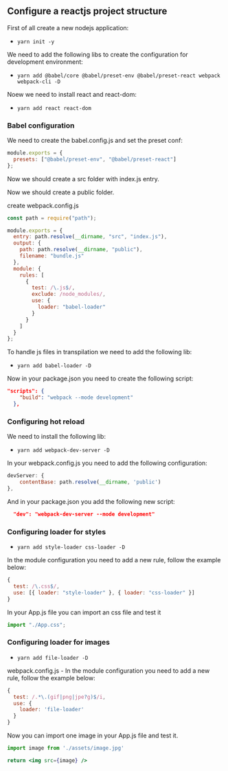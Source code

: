 ## Configure a reactjs project structure

<p>First of all create a new nodejs application:</p>

- `yarn init -y`

<p>We need to add the following libs to create the configuration for development environment:</p>

- `yarn add @babel/core @babel/preset-env @babel/preset-react webpack webpack-cli -D`

<p>Noew we need to install react and react-dom:</p>

- `yarn add react react-dom`

### Babel configuration

<p>We need to create the babel.config.js and set the preset conf:</p>

```js
module.exports = {
  presets: ["@babel/preset-env", "@babel/preset-react"]
};
```

<p>Now we should create a src folder with index.js entry.</p>

<p>Now we should create a public folder.</p>

<p>create webpack.config.js</p>

```js
const path = require("path");

module.exports = {
  entry: path.resolve(__dirname, "src", "index.js"),
  output: {
    path: path.resolve(__dirname, "public"),
    filename: "bundle.js"
  },
  module: {
    rules: [
      {
        test: /\.js$/,
        exclude: /node_modules/,
        use: {
          loader: "babel-loader"
        }
      }
    ]
  }
};
```

<p>To handle js files in transpilation we need to add the following lib:</p>

- `yarn add babel-loader -D`

<p>Now in your package.json you need to create the following script:</p>

```json
"scripts": {
    "build": "webpack --mode development"
  },
```

### Configuring hot reload

<p>We need to install the following lib:</p>

- `yarn add webpack-dev-server -D`

<p>In your webpack.config.js you need to add the following configuration:</p>

```js
devServer: {
    contentBase: path.resolve(__dirname, 'public')
},
```

<p>And in your package.json you add the following new script:</p>

```json
  "dev": "webpack-dev-server --mode development"
```

### Configuring loader for styles

- `yarn add style-loader css-loader -D`

<p>In the module configuration you need to add a new rule, follow the example below:</p>

```js
{
  test: /\.css$/,
  use: [{ loader: "style-loader" }, { loader: "css-loader" }]
}
```

<p>In your App.js file you can import an css file and test it</p>

```js
import "./App.css";
```

### Configuring loader for images

- `yarn add file-loader -D`

<p>webpack.config.js - In the module configuration you need to add a new rule, follow the example below:</p>

```js
{
  test: /.*\.(gif|png|jpe?g)$/i,
  use: {
    loader: 'file-loader'
  }
}
```

<p>Now you can import one image in your App.js file and test it.</p>

```js
import image from './assets/image.jpg'
```

```jsx
return <img src={image} />
```
